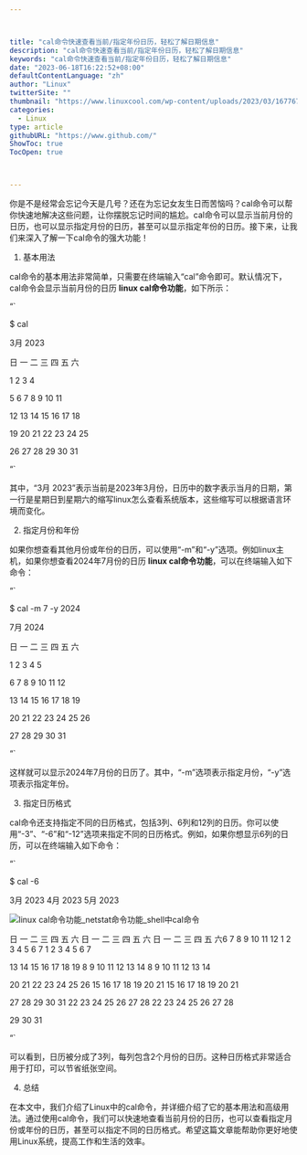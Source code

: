 ```yaml
---



title: "cal命令快速查看当前/指定年份日历，轻松了解日期信息"
description: "cal命令快速查看当前/指定年份日历，轻松了解日期信息"
keywords: "cal命令快速查看当前/指定年份日历，轻松了解日期信息"
date: "2023-06-18T16:22:52+08:00"
defaultContentLanguage: "zh"
author: "Linux"
twitterSite: ""
thumbnail: "https://www.linuxcool.com/wp-content/uploads/2023/03/1677679545396_1.png"
categories:
  - Linux
type: article
githubURL: "https://www.github.com/"
ShowToc: true
TocOpen: true



---
```


你是不是经常会忘记今天是几号？还在为忘记女友生日而苦恼吗？cal命令可以帮你快速地解决这些问题，让你摆脱忘记时间的尴尬。cal命令可以显示当前月份的日历，也可以显示指定月份的日历，甚至可以显示指定年份的日历。接下来，让我们来深入了解一下cal命令的强大功能！

1. 基本用法

cal命令的基本用法非常简单，只需要在终端输入“cal”命令即可。默认情况下，cal命令会显示当前月份的日历 **linux cal命令功能**，如下所示：

“`

$ cal

3月 2023

日 一 二 三 四 五 六

1 2 3 4

5 6 7 8 9 10 11

12 13 14 15 16 17 18

19 20 21 22 23 24 25

26 27 28 29 30 31

“`

其中，“3月 2023”表示当前是2023年3月份，日历中的数字表示当月的日期，第一行是星期日到星期六的缩写linux怎么查看系统版本，这些缩写可以根据语言环境而变化。

2. 指定月份和年份

如果你想查看其他月份或年份的日历，可以使用“-m”和“-y”选项。例如linux主机，如果你想查看2024年7月份的日历 **linux cal命令功能**，可以在终端输入如下命令：

“`

$ cal -m 7 -y 2024

7月 2024

日 一 二 三 四 五 六

1 2 3 4 5

6 7 8 9 10 11 12

13 14 15 16 17 18 19

20 21 22 23 24 25 26

27 28 29 30 31

“`

这样就可以显示2024年7月份的日历了。其中，“-m”选项表示指定月份，“-y”选项表示指定年份。

3. 指定日历格式

cal命令还支持指定不同的日历格式，包括3列、6列和12列的日历。你可以使用“-3”、“-6”和“-12”选项来指定不同的日历格式。例如，如果你想显示6列的日历，可以在终端输入如下命令：

“`

$ cal -6

3月 2023 4月 2023 5月 2023

![linux cal命令功能_netstat命令功能_shell中cal命令](https://www.linuxcool.com/wp-content/uploads/2023/03/1677679545396_1.png)

日 一 二 三 四 五 六 日 一 二 三 四 五 六 日 一 二 三 四 五 六6 7 8 9 10 11 12 1 2 3 4 5 6 7 1 2 3 4 5 6 7

13 14 15 16 17 18 19 8 9 10 11 12 13 14 8 9 10 11 12 13 14

20 21 22 23 24 25 26 15 16 17 18 19 20 21 15 16 17 18 19 20 21

27 28 29 30 31 22 23 24 25 26 27 28 22 23 24 25 26 27 28

29 30 31

“`

可以看到，日历被分成了3列，每列包含2个月份的日历。这种日历格式非常适合用于打印，可以节省纸张空间。

4. 总结

在本文中，我们介绍了Linux中的cal命令，并详细介绍了它的基本用法和高级用法。通过使用cal命令，我们可以快速地查看当前月份的日历，也可以查看指定月份或年份的日历，甚至可以指定不同的日历格式。希望这篇文章能帮助你更好地使用Linux系统，提高工作和生活的效率。